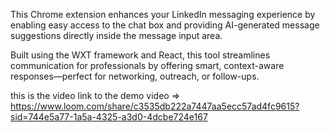 
This Chrome extension enhances your LinkedIn messaging experience by enabling easy access to the chat box and providing AI-generated message suggestions directly inside the message input area.

Built using the WXT framework and React, this tool streamlines communication for professionals by offering smart, context-aware responses—perfect for networking, outreach, or follow-ups.

this is the video link to the demo video => https://www.loom.com/share/c3535db222a7447aa5ecc57ad4fc9615?sid=744e5a77-1a5a-4325-a3d0-4dcbe724e167
